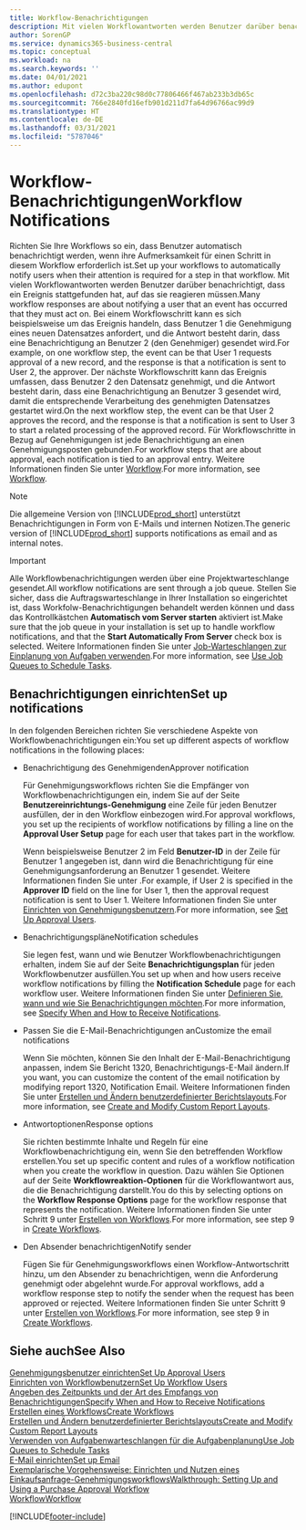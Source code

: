 ```yaml
---
title: Workflow-Benachrichtigungen
description: Mit vielen Workflowantworten werden Benutzer darüber benachrichtigt, dass ein Ereignis stattgefunden hat, auf das sie reagieren müssen. Bei einem Workflowschritt kann es sich beispielsweise um das Ereignis handeln, dass Benutzer 1 die Genehmigung eines neuen Datensatzes anfordert, und die Antwort besteht darin, dass eine Benachrichtigung an Benutzer 2 (den Genehmiger) gesendet wird. Der nächste Workflowschritt kann das Ereignis umfassen, dass Benutzer 2 den Datensatz genehmigt, und die Antwort besteht darin, dass eine Benachrichtigung an Benutzer 3 gesendet wird, damit die entsprechende Verarbeitung des genehmigten Datensatzes gestartet wird. Für Workflowschritte in Bezug auf Genehmigungen ist jede Benachrichtigung an einen Genehmigungsposten gebunden.
author: SorenGP
ms.service: dynamics365-business-central
ms.topic: conceptual
ms.workload: na
ms.search.keywords: ''
ms.date: 04/01/2021
ms.author: edupont
ms.openlocfilehash: d72c3ba220c98d0c77806466f467ab233b3db65c
ms.sourcegitcommit: 766e2840fd16efb901d211d7fa64d96766ac99d9
ms.translationtype: HT
ms.contentlocale: de-DE
ms.lasthandoff: 03/31/2021
ms.locfileid: "5787046"
---
```

# <a name="workflow-notifications"></a><span data-ttu-id="3d665-106">Workflow-Benachrichtigungen</span><span class="sxs-lookup"><span data-stu-id="3d665-106">Workflow Notifications</span></span>

<span data-ttu-id="3d665-107">Richten Sie Ihre Workflows so ein, dass Benutzer automatisch benachrichtigt werden, wenn ihre Aufmerksamkeit für einen Schritt in diesem Workflow erforderlich ist.</span><span class="sxs-lookup"><span data-stu-id="3d665-107">Set up your workflows to automatically notify users when their attention is required for a step in that workflow.</span></span> <span data-ttu-id="3d665-108">Mit vielen Workflowantworten werden Benutzer darüber benachrichtigt, dass ein Ereignis stattgefunden hat, auf das sie reagieren müssen.</span><span class="sxs-lookup"><span data-stu-id="3d665-108">Many workflow responses are about notifying a user that an event has occurred that they must act on.</span></span> <span data-ttu-id="3d665-109">Bei einem Workflowschritt kann es sich beispielsweise um das Ereignis handeln, dass Benutzer 1 die Genehmigung eines neuen Datensatzes anfordert, und die Antwort besteht darin, dass eine Benachrichtigung an Benutzer 2 (den Genehmiger) gesendet wird.</span><span class="sxs-lookup"><span data-stu-id="3d665-109">For example, on one workflow step, the event can be that User 1 requests approval of a new record, and the response is that a notification is sent to User 2, the approver.</span></span> <span data-ttu-id="3d665-110">Der nächste Workflowschritt kann das Ereignis umfassen, dass Benutzer 2 den Datensatz genehmigt, und die Antwort besteht darin, dass eine Benachrichtigung an Benutzer 3 gesendet wird, damit die entsprechende Verarbeitung des genehmigten Datensatzes gestartet wird.</span><span class="sxs-lookup"><span data-stu-id="3d665-110">On the next workflow step, the event can be that User 2 approves the record, and the response is that a notification is sent to User 3 to start a related processing of the approved record.</span></span> <span data-ttu-id="3d665-111">Für Workflowschritte in Bezug auf Genehmigungen ist jede Benachrichtigung an einen Genehmigungsposten gebunden.</span><span class="sxs-lookup"><span data-stu-id="3d665-111">For workflow steps that are about approval, each notification is tied to an approval entry.</span></span> <span data-ttu-id="3d665-112">Weitere Informationen finden Sie unter [Workflow](across-workflow.md).</span><span class="sxs-lookup"><span data-stu-id="3d665-112">For more information, see [Workflow](across-workflow.md).</span></span>  

> [!NOTE]  
> <span data-ttu-id="3d665-113">Die allgemeine Version von [!INCLUDE[prod_short](includes/prod_short.md)] unterstützt Benachrichtigungen in Form von E-Mails und internen Notizen.</span><span class="sxs-lookup"><span data-stu-id="3d665-113">The generic version of [!INCLUDE[prod_short](includes/prod_short.md)] supports notifications as email and as internal notes.</span></span>  

> [!IMPORTANT]  
> <span data-ttu-id="3d665-114">Alle Workflowbenachrichtigungen werden über eine Projektwarteschlange gesendet.</span><span class="sxs-lookup"><span data-stu-id="3d665-114">All workflow notifications are sent through a job queue.</span></span> <span data-ttu-id="3d665-115">Stellen Sie sicher, dass die Auftragswarteschlange in Ihrer Installation so eingerichtet ist, dass Workfolw-Benachrichtigungen behandelt werden können und dass das Kontrollkästchen **Automatisch vom Server starten** aktiviert ist.</span><span class="sxs-lookup"><span data-stu-id="3d665-115">Make sure that the job queue in your installation is set up to handle workflow notifications, and that the **Start Automatically From Server** check box is selected.</span></span> <span data-ttu-id="3d665-116">Weitere Informationen finden Sie unter [Job-Warteschlangen zur Einplanung von Aufgaben verwenden](admin-job-queues-schedule-tasks.md).</span><span class="sxs-lookup"><span data-stu-id="3d665-116">For more information, see [Use Job Queues to Schedule Tasks](admin-job-queues-schedule-tasks.md).</span></span>

## <a name="set-up-notifications"></a><span data-ttu-id="3d665-117">Benachrichtigungen einrichten</span><span class="sxs-lookup"><span data-stu-id="3d665-117">Set up notifications</span></span>

<span data-ttu-id="3d665-118">In den folgenden Bereichen richten Sie verschiedene Aspekte von Workflowbenachrichtigungen ein:</span><span class="sxs-lookup"><span data-stu-id="3d665-118">You set up different aspects of workflow notifications in the following places:</span></span>  

* <span data-ttu-id="3d665-119">Benachrichtigung des Genehmigenden</span><span class="sxs-lookup"><span data-stu-id="3d665-119">Approver notification</span></span>

    <span data-ttu-id="3d665-120">Für Genehmigungsworkflows richten Sie die Empfänger von Workflowbenachrichtigungen ein, indem Sie auf der Seite **Benutzereinrichtungs-Genehmigung** eine Zeile für jeden Benutzer ausfüllen, der in den Workflow einbezogen wird.</span><span class="sxs-lookup"><span data-stu-id="3d665-120">For approval workflows, you set up the recipients of workflow notifications by filling a line on the **Approval User Setup** page for each user that takes part in the workflow.</span></span>  

    <span data-ttu-id="3d665-121">Wenn beispielsweise Benutzer 2 im Feld **Benutzer-ID** in der Zeile für Benutzer 1 angegeben ist, dann wird die Benachrichtigung für eine Genehmigungsanforderung an Benutzer 1 gesendet. Weitere Informationen finden Sie unter .</span><span class="sxs-lookup"><span data-stu-id="3d665-121">For example, if User 2 is specified in the **Approver ID** field on the line for User 1, then the approval request notification is sent to User 1.</span></span> <span data-ttu-id="3d665-122">Weitere Informationen finden Sie unter [Einrichten von Genehmigungsbenutzern](across-how-to-set-up-approval-users.md).</span><span class="sxs-lookup"><span data-stu-id="3d665-122">For more information, see [Set Up Approval Users](across-how-to-set-up-approval-users.md).</span></span>  
* <span data-ttu-id="3d665-123">Benachrichtigungspläne</span><span class="sxs-lookup"><span data-stu-id="3d665-123">Notification schedules</span></span>

    <span data-ttu-id="3d665-124">Sie legen fest, wann und wie Benutzer Workflowbenachrichtigungen erhalten, indem Sie auf der Seite **Benachrichtigungsplan** für jeden Workflowbenutzer ausfüllen.</span><span class="sxs-lookup"><span data-stu-id="3d665-124">You set up when and how users receive workflow notifications by filling the **Notification Schedule** page for each workflow user.</span></span> <span data-ttu-id="3d665-125">Weitere Informationen finden Sie unter [Definieren Sie, wann und wie Sie Benachrichtigungen möchten](across-how-to-specify-when-and-how-to-receive-notifications.md).</span><span class="sxs-lookup"><span data-stu-id="3d665-125">For more information, see [Specify When and How to Receive Notifications](across-how-to-specify-when-and-how-to-receive-notifications.md).</span></span>  
* <span data-ttu-id="3d665-126">Passen Sie die E-Mail-Benachrichtigungen an</span><span class="sxs-lookup"><span data-stu-id="3d665-126">Customize the email notifications</span></span>

    <span data-ttu-id="3d665-127">Wenn Sie möchten, können Sie den Inhalt der E-Mail-Benachrichtigung anpassen, indem Sie Bericht 1320, Benachrichtigungs-E-Mail ändern.</span><span class="sxs-lookup"><span data-stu-id="3d665-127">If you want, you can customize the content of the email notification by modifying report 1320, Notification Email.</span></span> <span data-ttu-id="3d665-128">Weitere Informationen finden Sie unter [Erstellen und Ändern benutzerdefinierter Berichtslayouts](ui-how-create-custom-report-layout.md).</span><span class="sxs-lookup"><span data-stu-id="3d665-128">For more information, see [Create and Modify Custom Report Layouts](ui-how-create-custom-report-layout.md).</span></span>  
* <span data-ttu-id="3d665-129">Antwortoptionen</span><span class="sxs-lookup"><span data-stu-id="3d665-129">Response options</span></span>

    <span data-ttu-id="3d665-130">Sie richten bestimmte Inhalte und Regeln für eine Workflowbenachrichtigung ein, wenn Sie den betreffenden Workflow erstellen.</span><span class="sxs-lookup"><span data-stu-id="3d665-130">You set up specific content and rules of a workflow notification when you create the workflow in question.</span></span> <span data-ttu-id="3d665-131">Dazu wählen Sie Optionen auf der Seite **Workflowreaktion-Optionen** für die Workflowantwort aus, die die Benachrichtigung darstellt.</span><span class="sxs-lookup"><span data-stu-id="3d665-131">You do this by selecting options on the **Workflow Response Options** page for the workflow response that represents the notification.</span></span> <span data-ttu-id="3d665-132">Weitere Informationen finden Sie unter Schritt 9 unter [Erstellen von Workflows](across-how-to-create-workflows.md).</span><span class="sxs-lookup"><span data-stu-id="3d665-132">For more information, see step 9 in [Create Workflows](across-how-to-create-workflows.md).</span></span>  

* <span data-ttu-id="3d665-133">Den Absender benachrichtigen</span><span class="sxs-lookup"><span data-stu-id="3d665-133">Notify sender</span></span>

    <span data-ttu-id="3d665-134">Fügen Sie für Genehmigungsworkflows einen Workflow-Antwortschritt hinzu, um den Absender zu benachrichtigen, wenn die Anforderung genehmigt oder abgelehnt wurde.</span><span class="sxs-lookup"><span data-stu-id="3d665-134">For approval workflows, add a workflow response step to notify the sender when the request has been approved or rejected.</span></span> <span data-ttu-id="3d665-135">Weitere Informationen finden Sie unter Schritt 9 unter [Erstellen von Workflows](across-how-to-create-workflows.md).</span><span class="sxs-lookup"><span data-stu-id="3d665-135">For more information, see step 9 in [Create Workflows](across-how-to-create-workflows.md).</span></span>  

## <a name="see-also"></a><span data-ttu-id="3d665-136">Siehe auch</span><span class="sxs-lookup"><span data-stu-id="3d665-136">See Also</span></span>

[<span data-ttu-id="3d665-137">Genehmigungsbenutzer einrichten</span><span class="sxs-lookup"><span data-stu-id="3d665-137">Set Up Approval Users</span></span>](across-how-to-set-up-approval-users.md)  
[<span data-ttu-id="3d665-138">Einrichten von Workflowbenutzern</span><span class="sxs-lookup"><span data-stu-id="3d665-138">Set Up Workflow Users</span></span>](across-how-to-set-up-workflow-users.md)  
[<span data-ttu-id="3d665-139">Angeben des Zeitpunkts und der Art des Empfangs von Benachrichtigungen</span><span class="sxs-lookup"><span data-stu-id="3d665-139">Specify When and How to Receive Notifications</span></span>](across-how-to-specify-when-and-how-to-receive-notifications.md)  
[<span data-ttu-id="3d665-140">Erstellen eines Workflows</span><span class="sxs-lookup"><span data-stu-id="3d665-140">Create Workflows</span></span>](across-how-to-create-workflows.md)  
[<span data-ttu-id="3d665-141">Erstellen und Ändern benutzerdefinierter Berichtslayouts</span><span class="sxs-lookup"><span data-stu-id="3d665-141">Create and Modify Custom Report Layouts</span></span>](ui-how-create-custom-report-layout.md)  
[<span data-ttu-id="3d665-142">Verwenden von Aufgabenwarteschlangen für die Aufgabenplanung</span><span class="sxs-lookup"><span data-stu-id="3d665-142">Use Job Queues to Schedule Tasks</span></span>](admin-job-queues-schedule-tasks.md)  
[<span data-ttu-id="3d665-143">E-Mail einrichten</span><span class="sxs-lookup"><span data-stu-id="3d665-143">Set up Email</span></span>](admin-how-setup-email.md)  
[<span data-ttu-id="3d665-144">Exemplarische Vorgehensweise: Einrichten und Nutzen eines Einkaufsanfrage-Genehmigungsworkflows</span><span class="sxs-lookup"><span data-stu-id="3d665-144">Walkthrough: Setting Up and Using a Purchase Approval Workflow</span></span>](walkthrough-setting-up-and-using-a-purchase-approval-workflow.md)  
[<span data-ttu-id="3d665-145">Workflow</span><span class="sxs-lookup"><span data-stu-id="3d665-145">Workflow</span></span>](across-workflow.md)  


[!INCLUDE[footer-include](includes/footer-banner.md)]